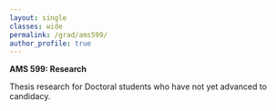 ```yaml
---
layout: single
classes: wide
permalink: /grad/ams599/
author_profile: true
---
```


**AMS 599: Research**

Thesis research for Doctoral students who have not yet advanced to candidacy.
